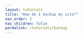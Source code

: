 ```yaml
---
layout: tutorials
title: "How do I backup my site?"
nav_order: 5
has_children: false
permalink: /tutorials/backup
---
```

